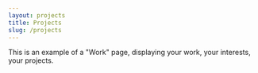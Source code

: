 ```yaml
---
layout: projects
title: Projects
slug: /projects
---
```


This is an example of a "Work" page, displaying your work, your interests, your projects.
